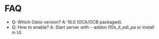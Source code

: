 # FAQ

- Q: Which Odoo version? A: 16.0 (OCA/OCB packaged).
- Q: How to enable? A: Start server with --addon l10n_it_edi_pa or install in UI.
